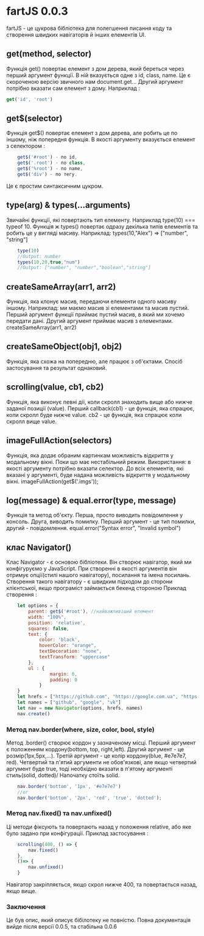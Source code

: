 # fartJS    0.0.3
fartJS - це цукрова бібліотека для полегшення писання коду та створення швидких навігаторів й інших елементів UI.

## get(method, selector)
Функція get() повертає елемент з дом дерева, який береться через перший аргумент функції. В ній вказується одне з id, class, name. Це є скороченою версію звичного нам document.get...
Другий аргумент потрібно вказати сам елемент з дому. Наприклад : 
```javascript
get('id', 'root')
```
## get$(selector)
Функція get$() повертає елемент з дом дерева, але робить це по іншому, ніж попередня функція.
В якості аргументу вказується елемент з селектором :
```javascript
    get$('#root') - по id,
    get$('.root') - по class,
    get$('%root') - по name,
    get$('div') - по тегу.
```
Це є простим синтаксичним цукром.

## type(arg) & types(...arguments)
Звичайні функції, які повертають тип елементу. Наприклад type(10) === typeof 10. 
Функція ж types() повертає одразу декілька типів елементів та робить це у вигляді масиву. Наприклад: types(10,"Alex") => ["number", "string"]
```javascript
    type(10)
    //Output: number
    types(10,20,true,"num")
    //Output: ["number", "number","boolean","string"]
   ```
## createSameArray(arr1, arr2)
Функція, яка клонує масив, передаючи елементи одного масиву іншому. Наприклад: ми маємо масив зі елементами та масив пустий. Перший аргумент 
функції приймає пустий масив, в який ми хочемо передати дані. Другий аргумент приймає масив з елементами. createSameArray(arr1, arr2)

## createSameObject(obj1, obj2)
Функція, яка схожа на попередню, але працює з об'єктами. Спосіб застосування та результат однаковий. 

## scrolling(value, cb1, cb2)
Функція, яка виконує певні дії, коли скролл знаходить вище або нижче заданої позиції (value). Перший callback(cb1) - це функція, яка спрацює, коли скролл буде нижче value.
cb2 - це функція, яка спрацює коли скролл вище value.

##   imageFullAction(selectors) 
Функція, яка додає обраним картинкам можливість відкриття у модальному вікні. Поки що має нестабільний режим. Використання: в якості аргументу потрібно вказати селектор.
До всіх елементів, які вказані у аргументі, буде надана можливість відкриття у модальному вікні. imageFullAction(get$('.imgs'));

## log(message) & equal.error(type, message)
Функція та метод об'єкту. Перша, просто виводить повідомлення у консоль. Друга, виводить помилку. Перший аргумент - це тип помилки, другий - повідомлення.
equal.error("Syntax error", "Invalid symbol")

## клас Navigator()
Клас Navigator - є основою бібліотеки. Він створює навігатор, який ми конфігуруємо у JavaScript. При створенні в якості аргументів він отримує опції(стилі нашого навігатору), посилання та імена посилань.
Створення такого навігатору - є швидким підходом до сторони клієнтської, якщо програміст займається бекенд стороною
Приклад створення : 
```javascript
    let options = {
        parent: get$('#root'), //найважливіший елемент
        width: "100%",
        position: 'relative',
        squares: false,
        text: {
            color: 'black',
            hoverColor: "orange",
            textDecoration: "none",
            textTransform: "uppercase"
        },
        ul : {
                margin: 0,
                padding: 0
            }
    }
    let hrefs = ["https://github.com", "https://google.com.ua", "https://vk.com"];
    let names = ["github", "google", "vk"]
    let nav = new Navigator(options, hrefs, names)
    nav.create()
```

### Метод nav.border(where, size, color, bool, style)
Метод .border() створює кордон у зазначеному місці. Перший аргумент є положенням кордону(bottom, top, right,left). Другий аргумент - це розмір(1px,5px,...).
Третій аргумент - це колір кордону(blue, #e7e7e7, red). Четвертий та п'ятий аргументи не обов'язкові, але якщо четвертий аргумент буде true, тоді необхідно вказати в п'ятому аргументі стиль(solid, dotted)/
Напочатку стоїть solid.
```javascript
    nav.border('bottom', '1px', '#e7e7e7')
    //or
    nav.border('bottom', '2px', 'red', 'true', 'dotted');
```

### Метод nav.fixed() та nav.unfixed()
Ці методи фіксують та повертають назад у положення relative, або яке було задано при конфігурації. Приклад застосування :
```javascript
    scrolling(400, () => {
        nav.fixed()
    },
    ()=> {
        nav.unfixed()
    }
```
Навігатор закріпляється, якщо скрол нижче 400, та повертається назад, якщо вище.

### Заключення
Це був опис, який описує бібілотеку не повністю. Повна документація вийде після версії 0.0.5, та стабільна 0.0.6

